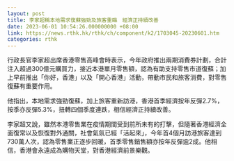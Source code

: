 ```yaml
---
layout: post
title: 李家超稱本地需求復蘇強勁及旅客重臨　經濟正持續改善
date: 2023-06-01 10:54:26.000000000 +08:00
link: https://news.rthk.hk/rthk/ch/component/k2/1703045-20230601.htm
categories: rthk
---
```


行政長官李家超出席香港零售高峰會時表示，今年政府推出兩期消費券計劃，合計注入超過300億元購買力，接近本港單月零售額，認為有助支持零售市道復蘇；加上早前推出「你好，香港」以及「開心香港」活動，帶動市民和旅客消費，對零售復蘇有重要作用。

他指出，本地需求強勁復蘇，加上旅客重新訪港，香港首季經濟按年反彈2.7%，按季亦反彈5.3%，扭轉四個季度連跌，相信經濟正持續改善。

李家超又說，雖然本港零售業在疫情期間受到前所未有的打擊，但隨著香港經濟全面復常以及恢復對外通關，社會氣氛已經「活起來」，今年首4個月訪港旅客達到730萬人次，認為零售業正逐步回暖，首季零售銷售額亦按年反彈逾2成。他相信，香港會永遠成為購物天堂，對香港經濟前景樂觀。
